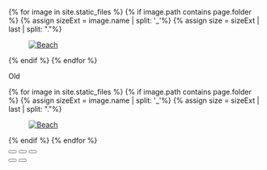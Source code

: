<!--<link rel="stylesheet" href="/assets/css/gallery.css">-->
<!--<div class="carousel" data-flickity='{ "imagesLoaded": true, "percentPosition": false, "adaptiveHeight": true, "fullscreen": true, "autoPlay": true, "lazyLoad": 1 }'>
  {% for image  in site.static_files %} 
    {% if image.path contains page.folder  %}
    <div class="carousel-cell">
        <img class="carousel-cell-image" data-flickity-lazyload="{{ site.baseurl }}{{ image.path }}" alt="{{image.name}}" />
    </div>      
    {% endif %}  
  {% endfor %}  
</div>
<br/>-->
<!--<div class="row">
  {% for image  in site.static_files %} 
    {% if image.path contains page.folder  %}
        <div class="col s12 m6">
            <div class="card">
                <div class="card-image" >
                    <img src="{{ site.baseurl }}{{ image.path }}" alt="{{image.name}}" />      
                </div>
            </div>
        </div>        
    {% endif %}  
  {% endfor %}  
</div>-->

<!--<div class="row">       
    <div class="picture cf" itemscope="" itemtype="http://schema.org/ImageGallery">
        <figure itemprop="associatedMedia" itemscope="" itemtype="http://schema.org/ImageObject">
            <a href="http://tutsplus.github.io/photoswipe-jquery/img/office-1.jpg" itemprop="contentUrl" data-size="1000x667">
                <img src="http://tutsplus.github.io/photoswipe-jquery/img/office-1-thumb.jpg" height="400" width="600" itemprop="thumbnail" alt="Beach">
            </a>
            </figure>
            <figure itemprop="associatedMedia" itemscope="" itemtype="http://schema.org/ImageObject">
            <a href="/assets/images/Boudoir/Website-37_3332x5617.JPEG" itemprop="contentUrl" data-size="3332x5617">
                <img src="/assets/images/Boudoir/Website-37_3332x5617.JPEG" height="3332" width="5617" itemprop="thumbnail" alt="Beach">
            </a>
            </figure>
        {% for image  in site.static_files %} 
            {% if image.path contains page.folder  %}
            {% assign sizeExt = image.name | split: '_'%}
            {% assign size = sizeExt | last | split: "."%}
                <div class="col s12 m6" >
                    <div class="card">
                        <figure itemprop="associatedMedia" itemscope="" itemtype="http://schema.org/ImageObject">
                            <a href="{{ site.baseurl }}{{ image.path }}" itemprop="contentUrl" data-size="{{ size | first }}">
                                <img src="{{ site.baseurl }}{{ image.path }}"  itemprop="thumbnail" alt="Beach">
                                <p>{{ size | first }}</p>
                            </a>
                        </figure>        
                    </div>
                </div>                                  
            {% endif %}  
        {% endfor %} 
    </div>  
</div>
<p>New</p>-->
<!--<div style="
    line-height: 1; 
    -webkit-column-count: 3;
    -webkit-column-gap:   1px;
    -moz-column-count:    s;
    -moz-column-gap:      1px;
    column-count:         s;
    column-gap:           1px;">
    {% for image  in site.static_files %} 
    {% if image.path contains page.folder %}
    <img src="{{ site.baseurl }}{{ image.path }}" alt="Beach" style="width: 100% !important;
  height: auto !important;">
    {% endif %}  
    {% endfor %}  
</div>-->
<div class="wrapper">        
    <div class="picture {{ page.columns }} cf" itemscope="" itemtype="http://schema.org/ImageGallery">        
        {% for image  in site.static_files %} 
        {% if image.path contains page.folder %}
        {% assign sizeExt = image.name | split: '_'%}
        {% assign size = sizeExt | last | split: "."%}
        <figure itemprop="associatedMedia" itemscope="" itemtype="http://schema.org/ImageObject">
            <a href="{{ site.baseurl }}{{ image.path }}" itemprop="contentUrl" data-size="{{ size | first }}">
                <img src="{{ site.baseurl }}{{ image.path }}"  itemprop="thumbnail" alt="Beach">
            </a>
            </figure>  
        {% endif %}  
    {% endfor %}  
    </div>                 
</div>
<p>Old</p>
<div class="demo-content cf">        
    <div class="picture {{ page.columns }} cf" itemscope="" itemtype="http://schema.org/ImageGallery">        
        {% for image  in site.static_files %} 
        {% if image.path contains page.folder %}
        {% assign sizeExt = image.name | split: '_'%}
        {% assign size = sizeExt | last | split: "."%}
        <figure itemprop="associatedMedia" itemscope="" itemtype="http://schema.org/ImageObject">
            <a href="{{ site.baseurl }}{{ image.path }}" itemprop="contentUrl" data-size="{{ size | first }}">
                <img src="{{ site.baseurl }}{{ image.path }}"  itemprop="thumbnail" alt="Beach">
            </a>
            </figure>  
        {% endif %}  
    {% endfor %}  
    </div>                 
</div>
  
  <!-- Root element of PhotoSwipe. Must have class pswp. -->
  <div class="pswp" tabindex="-1" role="dialog" aria-hidden="true">
      <div class="pswp__bg"></div>
      <div class="pswp__scroll-wrap">
          <div class="pswp__container" style="transform: translate3d(0px, 0px, 0px);">
              <div class="pswp__item" ></div>
              <div class="pswp__item" ></div>
              <div class="pswp__item" ></div>
          </div>
          <div class="pswp__ui pswp__ui--fit pswp__ui--hidden">
              <div class="pswp__top-bar">
                  <div class="pswp__counter"></div>
                  <button class="pswp__button pswp__button--close" title="Close (Esc)" deluminate_imagetype="png"></button>
                  <!--<button class="pswp__button pswp__button--share" title="Share" deluminate_imagetype="png"></button>-->
                  <button class="pswp__button pswp__button--fs" title="Toggle fullscreen" deluminate_imagetype="png"></button>
                  <button class="pswp__button pswp__button--zoom" title="Zoom in/out" deluminate_imagetype="png"></button>
                  <div class="pswp__preloader">
                      <div class="pswp__preloader__icn">
                        <div class="pswp__preloader__cut">
                          <div class="pswp__preloader__donut"></div>
                        </div>
                      </div>
                  </div>
              </div>
              <div class="pswp__share-modal pswp__share-modal--hidden pswp__single-tap">
                  <div class="pswp__share-tooltip"></div> 
              </div>
              <button class="pswp__button pswp__button--arrow--left" title="Previous (arrow left)">
              </button>
              <button class="pswp__button pswp__button--arrow--right" title="Next (arrow right)">
              </button>
              <div class="pswp__caption">
                  <div class="pswp__caption__center"></div>
              </div>
          </div>
      </div>
  </div>
  
<script src="/assets/js/photoswipe.min.js"></script>
<script src="/assets/js/photoswipe-ui-default.min.js"></script>
<!--<script src="/assets/js/script-min.js"></script>    -->
<script src="/assets/js/gallery.js"></script> 
